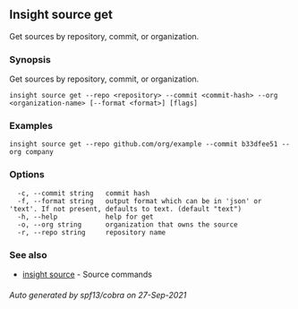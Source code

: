 ## Insight source get

Get sources by repository, commit, or organization.

### Synopsis

Get sources by repository, commit, or organization.

```
insight source get --repo <repository> --commit <commit-hash> --org <organization-name> [--format <format>] [flags]
```

### Examples

```
insight source get --repo github.com/org/example --commit b33dfee51 --org company
```

### Options

```
  -c, --commit string   commit hash
  -f, --format string   output format which can be in 'json' or 'text'. If not present, defaults to text. (default "text")
  -h, --help            help for get
  -o, --org string      organization that owns the source
  -r, --repo string     repository name
```

### See also

* [insight source](insight_source.md)	 - Source commands

###### Auto generated by spf13/cobra on 27-Sep-2021
